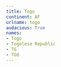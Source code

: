 ```yaml
---
title: Togo
continent: AF
urlname: togo
audacious: True
names:
- Togo
- Togolese Republic
- TG
- TGO
---
```

